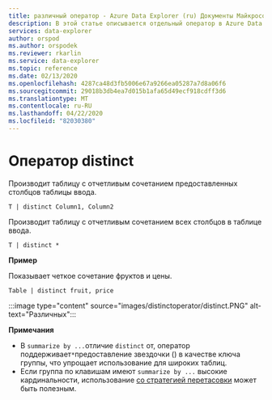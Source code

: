 ```yaml
---
title: различный оператор - Azure Data Explorer (ru) Документы Майкрософт
description: В этой статье описывается отдельный оператор в Azure Data Explorer.
services: data-explorer
author: orspod
ms.author: orspodek
ms.reviewer: rkarlin
ms.service: data-explorer
ms.topic: reference
ms.date: 02/13/2020
ms.openlocfilehash: 4287ca48d3fb5006e67a9266ea05287a7d8a06f6
ms.sourcegitcommit: 29018b3db4ea7d015b1afa65d49ecf918cdff3d6
ms.translationtype: MT
ms.contentlocale: ru-RU
ms.lasthandoff: 04/22/2020
ms.locfileid: "82030380"
---
```

# <a name="distinct-operator"></a>Оператор distinct

Производит таблицу с отчетливым сочетанием предоставленных столбцов таблицы ввода. 

```kusto
T | distinct Column1, Column2
```

Производит таблицу с отчетливым сочетанием всех столбцов в таблице ввода.

```kusto
T | distinct *
```

**Пример**

Показывает четкое сочетание фруктов и цены.

```kusto
Table | distinct fruit, price
```

:::image type="content" source="images/distinctoperator/distinct.PNG" alt-text="Различных":::

**Примечания**

* В `summarize by ...`отличие `distinct` от, оператор поддерживает`*`предоставление звездочки () в качестве ключа группы, что упрощает использование для широких таблиц.
* Если группа по клавишам имеют `summarize by ...` высокие кардинальности, использование [со стратегией перетасовки](shufflequery.md) может быть полезным.